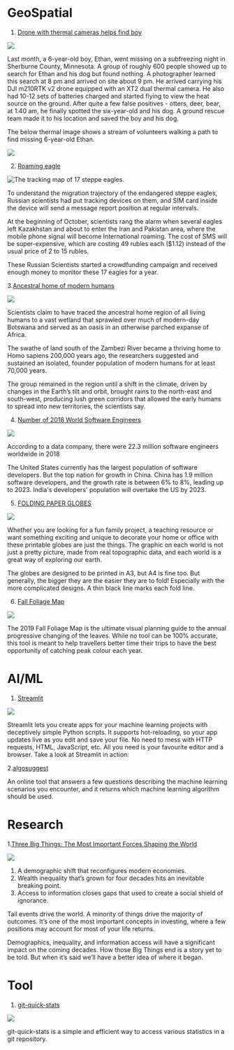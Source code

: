 # GeoSpatial

1. [Drone with thermal cameras helps find boy](https://www.dpreview.com/news/1907862357/photographer-uses-drone-with-thermal-camera-to-find-missing-6-year-old-boy)

![](https://3.img-dpreview.com/files/p/E~TC4x3S590x0~articles/1907862357/Fine_Annotated.jpeg)

Last month, a 6-year-old boy, Ethan, went missing on a subfreezing night in Sherburne County, Minnesota. A group of roughly 600 people showed up to search for Ethan and his dog but found nothing. A photographer learned this search at 8 pm and arrived on site about 9 pm. He arrived carrying his DJI m210RTK v2 drone equipped with an XT2 dual thermal camera. He also had 10-12 sets of batteries charged and started flying to view the heat source on the ground. After quite a few false positives - otters, deer, bear, at 1:40 am, he finally spotted the six-year-old and his dog. A ground rescue team made it to his location and saved the boy and his dog. 

The below thermal image shows a stream of volunteers walking a path to find missing 6-year-old Ethan.

![](https://1.img-dpreview.com/files/p/E~TS590x0~articles/1907862357/Fines_Thermal_Image_of_Volunteers.jpeg)


2. [Roaming eagle](https://www.abc.net.au/news/2019-10-26/roaming-russian-eagles-leave-scientists-broke/11642780)

![The tracking map of 17 steppe eagles.](https://www.abc.net.au/news/image/11642852-3x2-700x467.png)

To understand the migration trajectory of the endangered steppe eagles, Russian scientists had put tracking devices on them, and SIM card inside the device will send a message report position at regular intervals.

At the beginning of October, scientists rang the alarm when several eagles left Kazakhstan and about to enter the Iran and Pakistan area, where the mobile phone signal will become International roaming. The cost of SMS will be super-expensive, which are costing 49 rubles each ($1.12) instead of the usual price of 2 to 15 rubles.

These Russian Scientists started a crowdfunding campaign and received enough money to monitor these 17 eagles for a year.

3.[Ancestral home of modern humans](https://www.theguardian.com/science/2019/oct/28/ancestral-home-of-modern-humans-is-in-botswana-study-finds)

![](https://camo.githubusercontent.com/fa99556df797b876ad8744f32c23e491f95549f6/68747470733a2f2f7777772e77616e67626173652e636f6d2f626c6f67696d672f61737365742f3230313931302f6267323031393130323930342e6a7067)

Scientists claim to have traced the ancestral home region of all living humans to a vast wetland that sprawled over much of modern-day Botswana and served as an oasis in an otherwise parched expanse of Africa.

The swathe of land south of the Zambezi River became a thriving home to Homo sapiens 200,000 years ago, the researchers suggested and sustained an isolated, founder population of modern humans for at least 70,000 years.

The group remained in the region until a shift in the climate, driven by changes in the Earth’s tilt and orbit, brought rains to the north-east and south-west, producing lush green corridors that allowed the early humans to spread into new territories, the scientists say.

4. [Number of 2018 World Software Engineers ](https://hackernoon.com/how-many-software-engineers-are-there-in-the-world-in-2019-us-europe-india-russia-and-china-c016d38oc)

![](https://hackernoon.com/drafts/9ffo38up.png)

According to a data company, there were 22.3 million software engineers worldwide in 2018

The United States currently has the largest population of software developers. But the top nation for growth in China. China has 1.9 million software developers, and the growth rate is between 6% to 8%, leading up to 2023. India's developers' population will overtake the US by 2023.

5. [FOLDING PAPER GLOBES](https://mapscaping.com/pages/folding-paper-globes)

![](https://cdn.shopify.com/s/files/1/1682/4231/files/Folding_paper_globe_-_14_faces_large.jpg?v=1534927708)

Whether you are looking for a fun family project, a teaching resource or want something exciting and unique to decorate your home or office with these printable globes are just the things. The graphic on each world is not just a pretty picture, made from real topographic data, and each world is a great way of exploring our earth.

The globes are designed to be printed in A3, but A4 is fine too. But generally, the bigger they are the easier they are to fold! Especially with the more complicated designs. A thin black line marks each fold line.

6. [Fall Foliage Map](https://smokymountains.com/fall-foliage-map/)

![](https://external-content.duckduckgo.com/iu/?u=https%3A%2F%2Fwww.onecountry.com%2Fwp-content%2Fuploads%2F2019%2F09%2FFall-Foliage-map-predicting-leaves-will-change-in-2019.jpg&f=1&nofb=1)

The 2019 Fall Foliage Map is the ultimate visual planning guide to the annual progressive changing of the leaves. While no tool can be 100% accurate, this tool is meant to help travellers better time their trips to have the best opportunity of catching peak colour each year.


# AI/ML

1. [Streamlit](https://github.com/streamlit/streamlit)

![](https://camo.githubusercontent.com/5ae1dcfd188be26bbb0648fb62e9d6d593dbb6f5/68747470733a2f2f617773312e646973636f757273652d63646e2e636f6d2f7374616e6461726431302f75706c6f6164732f73747265616d6c69742f6f726967696e616c2f31582f323932653938356637663735656637626566386332376235383939663731663736636435373765302e676966)

Streamlit lets you create apps for your machine learning projects with deceptively simple Python scripts. It supports hot-reloading, so your app updates live as you edit and save your file. No need to mess with HTTP requests, HTML, JavaScript, etc. All you need is your favourite editor and a browser. Take a look at Streamlit in action:

2.[algosuggest](https://mlroadmap.com/algosuggest/)

An online tool that answers a few questions describing the machine learning scenarios you encounter, and it returns which machine learning algorithm should be used.

# Research
1.[Three Big Things: The Most Important Forces Shaping the World](https://www.collaborativefund.com/blog/three-big-things-the-most-important-forces-shaping-the-world/)

![](https://www.collaborativefund.com/uploads/1-9a3ba1.png)

1. A demographic shift that reconfigures modern economies.
2. Wealth inequality that’s grown for four decades hits an inevitable breaking point.
3. Access to information closes gaps that used to create a social shield of ignorance.

Tail events drive the world. A minority of things drive the majority of outcomes. It’s one of the most important concepts in investing, where a few positions may account for most of your life returns.

Demographics, inequality, and information access will have a significant impact on the coming decades. How those Big Things end is a story yet to be told. But when it’s said we’ll have a better idea of where it began.

# Tool

1. [git-quick-stats](https://github.com/arzzen/git-quick-stats)

![](https://user-images.githubusercontent.com/8818630/58364013-61e53800-7e7b-11e9-87f9-790d6744fbd5.png)

git-quick-stats is a simple and efficient way to access various statistics in a git repository.

